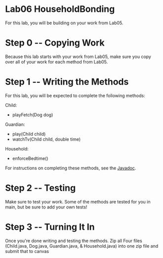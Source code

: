 # Lab06 HouseholdBonding
For this lab, you will be building on your work from Lab05. 
# Step 0 -- Copying Work
  Because this lab starts with your work from Lab05, make sure you copy over all of your work for each method from Lab05.
# Step 1 -- Writing the Methods
For this lab, you will be expected to complete the following methods:

Child:
  - playFetch(Dog dog)
    
Guardian:
  - play(Child child)
  - watchTv(Child child, double time)
    
Household:
  - enforceBedtime()

For instructions on completing these methods, see the [Javadoc](https://csu-compsci-cs163-4.github.io/Lab06HouseholdBonding/).

# Step 2 -- Testing
Make sure to test your work. Some of the methods are tested for you in main, but be sure to add your own tests!

# Step 3 -- Turning It In
Once you're done writing and testing the methods. Zip all Four files (Child.java, Dog.java, Guardian.java, & Household.java) into one zip file and submit that to canvas
